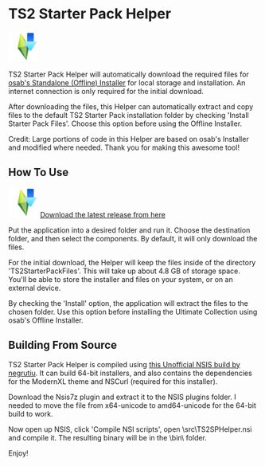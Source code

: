 # TS2 Starter Pack Helper

<img width="60" height="60" src="https://github.com/RetroSimsMods/TS2StarterPackHelper/blob/main/img/Icon.png" alt="TS2 Starter Pack Helper Icon">

TS2 Starter Pack Helper will automatically download the required files for [osab's Standalone (Offline) Installer](https://github.com/voicemxil/TS2-Starter-Pack/) for local storage and installation. An internet connection is only required for the initial download. 

After downloading the files, this Helper can automatically extract and copy files to the default TS2 Starter Pack installation folder by checking 'Install Starter Pack Files'. Choose this option before using the Offline Installer. 

Credit: Large portions of code in this Helper are based on osab's Installer and modified where needed. Thank you for making this awesome tool!


## How To Use

<img width="60" height="60" src="https://github.com/RetroSimsMods/TS2StarterPackHelper/blob/main/img/Icon.png" alt="TS2 Starter Pack Helper Icon"> [Download the latest release from here](https://github.com/RetroSimsMods/TS2StarterPackHelper/releases/)

Put the application into a desired folder and run it. Choose the destination folder, and then select the components. By default, it will only download the files. 

For the initial download, the Helper will keep the files inside of the directory 'TS2StarterPackFiles'. This will take up about 4.8 GB of storage space. You'll be able to store the installer and files on your system, or on an external device.

By checking the 'Install' option, the application will extract the files to the chosen folder. Use this option before installing the Ultimate Collection using osab's Offline Installer.


## Building From Source

TS2 Starter Pack Helper is compiled using [this Unofficial NSIS build by negrutiu](https://github.com/negrutiu/nsis). It can build 64-bit installers, and also contains the dependencies for the ModernXL theme and NSCurl (required for this installer). 

Download the Nsis7z plugin and extract it to the NSIS plugins folder. I needed to move the file from x64-unicode to amd64-unicode for the 64-bit build to work.

Now open up NSIS, click 'Compile NSI scripts', open \src\TS2SPHelper.nsi and compile it. The resulting binary will be in the \bin\ folder. 

Enjoy!